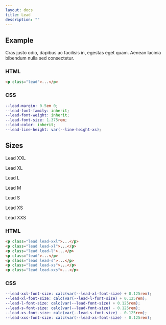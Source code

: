 ```yaml
---
layout: docs
title: Lead
description: ""
---
```


## Example

<p class="lead">Cras justo odio, dapibus ac facilisis in, egestas eget quam. Aenean lacinia bibendum nulla sed consectetur.</p>

### HTML

```html
<p class="lead">...</p>
```

### CSS

```scss
--lead-margin: 0.5em 0;
--lead-font-family: inherit;
--lead-font-weight: inherit;
--lead-font-size: 1.375rem;
--lead-color: inherit;
--lead-line-height: var(--line-height-xs);
```

## Sizes

<p class="lead lead-xxl">Lead XXL</p>
<p class="lead lead-xl">Lead XL</p>
<p class="lead lead-l">Lead L</p>
<p class="lead">Lead M</p>
<p class="lead lead-s">Lead S</p>
<p class="lead lead-xs">Lead XS</p>
<p class="lead lead-xxs">Lead XXS</p>

### HTML

```html
<p class="lead lead-xxl">...</p>
<p class="lead lead-xl">...</p>
<p class="lead lead-l">...</p>
<p class="lead">...</p>
<p class="lead lead-s">...</p>
<p class="lead lead-xs">...</p>
<p class="lead lead-xxs">...</p>
```

### CSS

```scss
--lead-xxl-font-size: calc(var(--lead-xl-font-size) + 0.125rem);
--lead-xl-font-size: calc(var(--lead-l-font-size) + 0.125rem);
--lead-l-font-size: calc(var(--lead-font-size) + 0.125rem);
--lead-s-font-size: calc(var(--lead-font-size) - 0.125rem);
--lead-xs-font-size: calc(var(--lead-s-font-size) - 0.125rem);
--lead-xxs-font-size: calc(var(--lead-xs-font-size) - 0.125rem);
```
